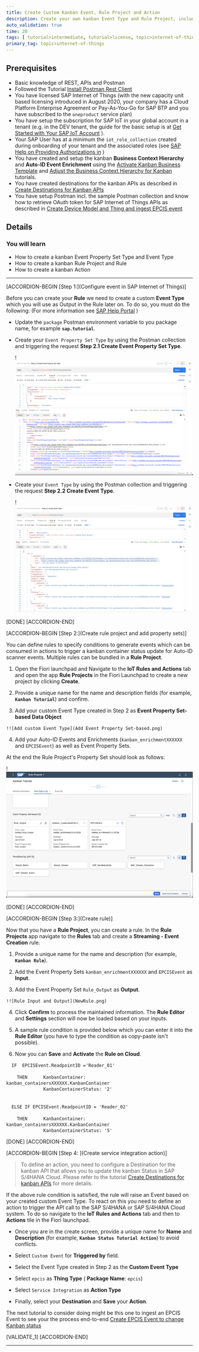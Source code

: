 ```yaml
---
title: Create Custom Kanban Event, Rule Project and Action
description: Create your own kanban Event Type and Rule Project, including Rule and Action that will allow you to process Auto-ID events and trigger kanban status updates.
auto_validation: true
time: 20
tags: [ tutorial>intermediate, tutorial>license, topic>internet-of-things, products>sap-internet-of-things, products>sap-business-technology-platform]
primary_tag: topic>internet-of-things
---
```


## Prerequisites
- Basic knowledge of REST, APIs and Postman
- Followed the Tutorial [Install Postman Rest Client](api-tools-postman-install)
- You have licensed SAP Internet of Things (with the new capacity unit based licensing introduced in August 2020, your company has a Cloud Platform Enterprise Agreement or Pay-As-You-Go for SAP BTP and you have subscribed to the `oneproduct` service plan)
 - You have setup the subscription for SAP IoT in your global account in a tenant (e.g. in the DEV tenant, the guide for the basic setup is at [Get Started with Your SAP IoT Account](https://help.sap.com/viewer/195126f4601945cba0886cbbcbf3d364/latest/en-US/bfe6a46a13d14222949072bf330ff2f4.html) ).
 - Your SAP User has at a minimum the `iot_role_collection` created during onboarding of your tenant and the associated roles (see [SAP Help on Providing Authorizations in](https://help.sap.com/viewer/195126f4601945cba0886cbbcbf3d364/latest/en-US/2810dd61e0a8446d839c936f341ec46d.html ) )
- You have created and setup the kanban **Business Context Hierarchy** and **Auto-ID Event Enrichment** using the [Activate Kanban Business Template](iot-autoid-kanban-bt) and [Adjust the Business Context Hierarchy for Kanban](iot-autoid-kanban-dls) tutorials.
- You have created destinations for the kanban APIs as described in [Create Destinations for Kanban APIs](iot-autoid-kanban-destination)
- You have setup Postman incl. the sample Postman collection and know how to retrieve OAuth token for SAP Internet of Things APIs as described in [Create Device Model and Thing and ingest EPCIS event](iot-autoid-device)


## Details
### You will learn
  - How to create a kanban Event Property Set Type and Event Type
  - How to create a kanban Rule Project and Rule
  - How to create a kanban Action


---

[ACCORDION-BEGIN [Step 1:](Configure event in SAP Internet of Things)]

Before you can create your **Rule** we need to create a custom **Event Type** which you will use as Output in the Rule later on. To do so, you must do the following: (For more information see [SAP Help Portal](https://help.sap.com/viewer/fffd6ca18e374c2e80688dab5c31527f/latest/en-US/f6fd1c9194d64286967e2446376b254c.html) )

  - Update the `package` Postman environment variable to you package name, for example **`sap.tutorial`**.

  - Create your `Event Property Set Type` by using the Postman collection and triggering the request **Step 2.1 Create Event Property Set Type**.

    !![Created Event Property Set Type](EventPST.png)

  - Create your `Event Type` by using the Postman collection and triggering the request **Step 2.2 Create Event Type**.

    !![Created Event Type](EventType.png)

[DONE]
[ACCORDION-END]

[ACCORDION-BEGIN [Step 2:](Create rule project and add property sets)]

You can define rules to specify conditions to generate events which can be consumed in actions to trigger a kanban container status update for Auto-ID scanner events. Multiple rules can be bundled in a **Rule Project**.


1.    Open the Fiori launchpad and Navigate to the **IoT Rules and Actions** tab and open the app **Rule Projects** in the Fiori Launchpad to create a new project by clicking **Create**.

2.    Provide a unique name for the name and description fields (for example, **`Kanban Tutorial`**) and confirm.

3.    Add your custom Event Type created in Step 2 as **Event Property Set-based Data Object**

    !![Add custom Event Type](Add Event Property Set-based.png)

4.    Add your Auto-ID Events and Enrichments (`kanban_enrichmentXXXXXX` and `EPCISEvent`) as well as Event Property Sets.

At the end the Rule Project's Property Set should look as follows:

!![Rule Project's Property Set](RuleProject.png)

[DONE]
[ACCORDION-END]

[ACCORDION-BEGIN [Step 3:](Create rule)]

Now that you have a **Rule Project**, you can create a rule. In the **Rule Projects** app navigate to the **Rules** tab and create a **Streaming - Event Creation** rule.


  1.    Provide a unique name for the name and description (for example, **`Kanban Rule`**).

  2.    Add the Event Property Sets `kanban_enrichmentXXXXXX` and `EPCISEvent` as **Input**.

  3.    Add the Event Property Set `Rule_Output` as **Output**.

    !![Rule Input and Output](NewRule.png)

  4.    Click **Confirm** to process the maintained information. The **Rule Editor** and **Settings** section will now be loaded based on your inputs.

  5.    A sample rule condition is provided below which you can enter it into the **Rule Editor** (you have to type the condition as copy-paste isn't possible).

  6.    Now you can **Save** and **Activate** the **Rule on Cloud**.

```
  IF  EPCISEvent.ReadpointID ='Reader_01'

    THEN      KanbanContainer:       kanban_containersXXXXXX.KanbanContainer
              KanbanContainerStatus: '2'


  ELSE IF EPCISEvent.ReadpointID = 'Reader_02'

    THEN      KanbanContainer:       kanban_containersXXXXXX.KanbanContainer
              KanbanContainerStatus: '5'

```

[DONE]
[ACCORDION-END]

[ACCORDION-BEGIN [Step 4: ](Create service integration action)]

>To define an action, you need to configure a Destination for the kanban API that allows you to update the kanban Status in SAP S/4HANA Cloud. Please refer to the tutorial [Create Destinations for kanban APIs](iot-autoid-kanban-destination) for more details.


If the above rule condition is satisfied, the rule will raise an Event based on your created custom Event Type. To react on this you need to define an action to trigger the API call to the SAP S/4HANA or SAP S/4HANA Cloud system. To do so navigate to the **IoT Rules and Actions** tab and then to **Actions** tile in the Fiori launchpad.

- Once you are in the create screen, provide a unique name for **Name** and **Description** (for example, **`Kanban Status Tutorial Action`**) to avoid conflicts.

- Select `Custom Event` for **Triggered by** field.

- Select the Event Type created in Step 2 as the **Custom Event Type**

- Select `epcis` as **Thing Type** ( **Package Name**: `epcis`)

- Select `Service Integration` as **Action Type**

- Finally, select your **Destination** and **Save** your **Action**.

The next tutorial to consider doing might be this one to ingest an EPCIS Event to see your the process end-to-end [Create EPCIS Event to change Kanban status](iot-autoid-kanban-create-event)

[VALIDATE_1]
[ACCORDION-END]

---
